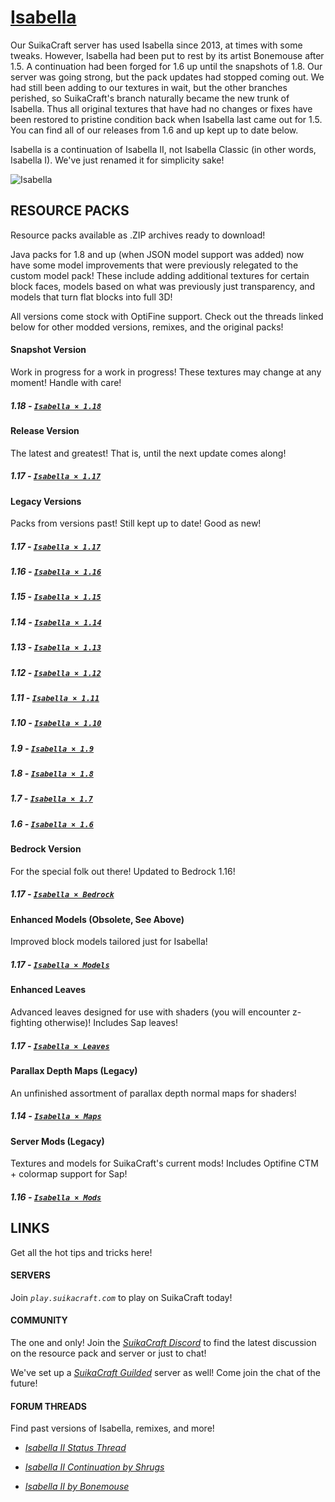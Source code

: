 # [Isabella](http://suikacraft.com)

Our SuikaCraft server has used Isabella since 2013, at times with some tweaks. However, Isabella had been put to rest by its artist Bonemouse after 1.5. A continuation had been forged for 1.6 up until the snapshots of 1.8. Our server was going strong, but the pack updates had stopped coming out. We had still been adding to our textures in wait, but the other branches perished, so SuikaCraft's branch naturally became the new trunk of Isabella. Thus all original textures that have had no changes or fixes have been restored to pristine condition back when Isabella last came out for 1.5. You can find all of our releases from 1.6 and up kept up to date below.

Isabella is a continuation of Isabella II, not Isabella Classic (in other words, Isabella I). We've just renamed it for simplicity sake!

![Isabella](https://raw.githubusercontent.com/yurisuika/Isabella/master/Isabella%20×%201.13/pack.png)

## RESOURCE PACKS

Resource packs available as .ZIP archives ready to download!

Java packs for 1.8 and up (when JSON model support was added) now have some model improvements that were previously relegated to the custom model pack! These include adding additional textures for certain block faces, models based on what was previously just transparency, and models that turn flat blocks into full 3D!

All versions come stock with OptiFine support. Check out the threads linked below for other modded versions, remixes, and the original packs!

#### Snapshot Version

Work in progress for a work in progress! These textures may change at any moment! Handle with care!

##### 1.18 - [*`Isabella × 1.18`*](https://github.com/yurisuika/Isabella/raw/master/Archives/Isabella%20×%201.18.zip)

#### Release Version

The latest and greatest! That is, until the next update comes along!

##### 1.17 - [*`Isabella × 1.17`*](https://github.com/yurisuika/Isabella/raw/master/Archives/Isabella%20×%201.17.zip)

#### Legacy Versions

Packs from versions past! Still kept up to date! Good as new!

##### 1.17 - [*`Isabella × 1.17`*](https://github.com/yurisuika/Isabella/raw/master/Archives/Isabella%20×%201.17.zip)

##### 1.16 - [*`Isabella × 1.16`*](https://github.com/yurisuika/Isabella/raw/master/Archives/Isabella%20×%201.16.zip)

##### 1.15 - [*`Isabella × 1.15`*](https://github.com/yurisuika/Isabella/raw/master/Archives/Isabella%20×%201.15.zip)

##### 1.14 - [*`Isabella × 1.14`*](https://github.com/yurisuika/Isabella/raw/master/Archives/Isabella%20×%201.14.zip)

##### 1.13 - [*`Isabella × 1.13`*](https://github.com/yurisuika/Isabella/raw/master/Archives/Isabella%20×%201.13.zip)

##### 1.12 - [*`Isabella × 1.12`*](https://github.com/yurisuika/Isabella/raw/master/Archives/Isabella%20×%201.12.zip)

##### 1.11 - [*`Isabella × 1.11`*](https://github.com/yurisuika/Isabella/raw/master/Archives/Isabella%20×%201.11.zip)

##### 1.10 - [*`Isabella × 1.10`*](https://github.com/yurisuika/Isabella/raw/master/Archives/Isabella%20×%201.10.zip)

##### 1.9 - [*`Isabella × 1.9`*](https://github.com/yurisuika/Isabella/raw/master/Archives/Isabella%20×%201.9.zip)

##### 1.8 - [*`Isabella × 1.8`*](https://github.com/yurisuika/Isabella/raw/master/Archives/Isabella%20×%201.8.zip)

##### 1.7 - [*`Isabella × 1.7`*](https://github.com/yurisuika/Isabella/raw/master/Archives/Isabella%20×%201.7.zip)

##### 1.6 - [*`Isabella × 1.6`*](https://github.com/yurisuika/Isabella/raw/master/Archives/Isabella%20×%201.6.zip)

#### Bedrock Version

For the special folk out there! Updated to Bedrock 1.16!

##### 1.17 - [*`Isabella × Bedrock`*](https://github.com/yurisuika/Isabella/raw/master/Archives/Isabella%20×%20Bedrock.mcpack)

#### Enhanced Models (Obsolete, See Above)

Improved block models tailored just for Isabella!

##### 1.17 - [*`Isabella × Models`*](https://github.com/yurisuika/Isabella/raw/master/Archives/Isabella%20×%20Models.zip)

#### Enhanced Leaves

Advanced leaves designed for use with shaders (you will encounter z-fighting otherwise)! Includes Sap leaves!

##### 1.17 - [*`Isabella × Leaves`*](https://github.com/yurisuika/Isabella/raw/master/Archives/Isabella%20×%20Leaves.zip)

#### Parallax Depth Maps (Legacy)

An unfinished assortment of parallax depth normal maps for shaders!

##### 1.14 - [*`Isabella × Maps`*](https://github.com/yurisuika/Isabella/raw/master/Archives/Isabella%20×%20Maps.zip)

#### Server Mods (Legacy)

Textures and models for SuikaCraft's current mods! Includes Optifine CTM + colormap support for Sap!

##### 1.16 - [*`Isabella × Mods`*](https://github.com/yurisuika/Isabella/raw/master/Archives/Isabella%20×%20Mods.zip)

## LINKS

Get all the hot tips and tricks here!

#### SERVERS

Join *`play.suikacraft.com`* to play on SuikaCraft today!

#### COMMUNITY

The one and only! Join the *[SuikaCraft Discord](https://discord.gg/0zdNEkQle7Qg9C1H)* to find the latest discussion on the resource pack and server or just to chat!

We've set up a *[SuikaCraft Guilded](https://www.guilded.gg/i/Z2yNYwAk)* server as well! Come join the chat of the future!

#### FORUM THREADS

Find past versions of Isabella, remixes, and more!

* *[Isabella II Status Thread](http://www.minecraftforum.net/forums/mapping-and-modding-java-edition/resource-packs/resource-pack-discussion/2745599)*

* *[Isabella II Continuation by Shrugs](https://www.minecraftforum.net/forums/mapping-and-modding-java-edition/resource-packs/1244972-16x-1-6-1-7-1-8beta-isabella-ii-unofficial-thread)*

* *[Isabella II by Bonemouse](http://www.minecraftforum.net/forums/mapping-and-modding-java-edition/resource-packs/1226573)*
